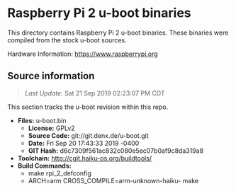 Raspberry Pi 2 u-boot binaries
===================

This directory contains Raspberry Pi 2 u-boot binaries.
These binaries were compiled from the stock u-boot sources.

Hardware Information: <https://www.raspberrypi.org>

Source information
-------------
> *Last Update:* Sat 21 Sep 2019 02:23:07 PM CDT

This section tracks the u-boot revision within this repo.

* **Files:**  u-boot.bin
  * **License:** GPLv2
  * **Source Code:** git://git.denx.de/u-boot.git
  * **Date:** Fri Sep 20 17:43:33 2019 -0400
  * **GIT Hash:** d6c7309f561ac832c080e5ec07b0af9c8da319a8
* **Toolchain:** http://cgit.haiku-os.org/buildtools/
* **Build Commands:**
  * make rpi_2_defconfig
  * ARCH=arm CROSS_COMPILE=arm-unknown-haiku- make
